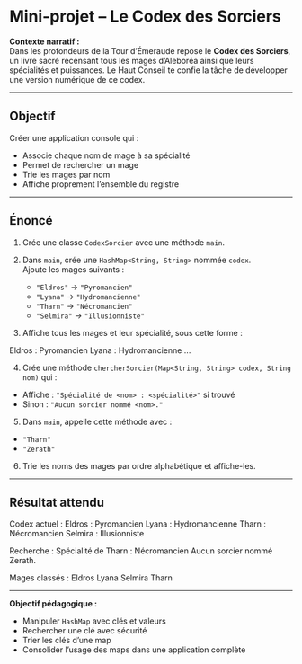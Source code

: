# Mini-projet – Le Codex des Sorciers

**Contexte narratif :**  
Dans les profondeurs de la Tour d’Émeraude repose le **Codex des Sorciers**, un livre sacré recensant tous les mages d’Aleboréa ainsi que leurs spécialités et puissances. Le Haut Conseil te confie la tâche de développer une version numérique de ce codex.

---

## Objectif

Créer une application console qui :
- Associe chaque nom de mage à sa spécialité
- Permet de rechercher un mage
- Trie les mages par nom
- Affiche proprement l’ensemble du registre

---

## Énoncé

1. Crée une classe `CodexSorcier` avec une méthode `main`.

2. Dans `main`, crée une `HashMap<String, String>` nommée `codex`.  
   Ajoute les mages suivants :
   - `"Eldros"` → `"Pyromancien"`
   - `"Lyana"` → `"Hydromancienne"`
   - `"Tharn"` → `"Nécromancien"`
   - `"Selmira"` → `"Illusionniste"`

3. Affiche tous les mages et leur spécialité, sous cette forme :

Eldros : Pyromancien
Lyana : Hydromancienne
...


4. Crée une méthode `chercherSorcier(Map<String, String> codex, String nom)` qui :
- Affiche : `"Spécialité de <nom> : <spécialité>"` si trouvé
- Sinon : `"Aucun sorcier nommé <nom>."`

5. Dans `main`, appelle cette méthode avec :
- `"Tharn"`
- `"Zerath"`

6. Trie les noms des mages par ordre alphabétique et affiche-les.

---

## Résultat attendu

Codex actuel :
Eldros : Pyromancien
Lyana : Hydromancienne
Tharn : Nécromancien
Selmira : Illusionniste

Recherche :
Spécialité de Tharn : Nécromancien
Aucun sorcier nommé Zerath.

Mages classés :
Eldros
Lyana
Selmira
Tharn

---

**Objectif pédagogique :**
- Manipuler `HashMap` avec clés et valeurs
- Rechercher une clé avec sécurité
- Trier les clés d’une map
- Consolider l’usage des maps dans une application complète

